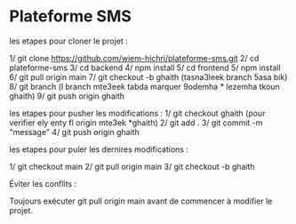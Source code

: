 ﻿# Plateforme SMS

les etapes pour cloner le projet  :
 
1/  git clone https://github.com/wiem-hichri/plateforme-sms.git
2/  cd plateforme-sms
3/  cd backend
4/  npm install
5/  cd frontend 
5/  npm install
6/  git pull origin main
7/  git checkout -b ghaith (tasna3leek branch 5asa bik)
8/  git branch (l branch mte3eek tabda marquer 9odemha * lezemha tkoun ghaith)
9/  git push origin ghaith 




les etapes pour pusher les modifications :
1/  git checkout ghaith (pour verifier ely enty fl origin mte3ek *ghaith)
2/  git add .
3/  git commit -m "message"
4/  git push origin ghaith

les etapes pour puler les dernires modifications :

1/  git checkout main
2/  git pull origin main
3/  git checkout -b ghaith

Éviter les conflits : 

Toujours exécuter git pull origin main avant de commencer à modifier le projet.
